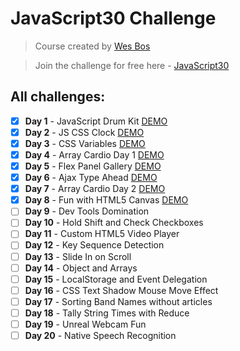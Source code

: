 # JavaScript30 Challenge

> Course created by [Wes Bos](https://github.com/wesbos)

> Join the challenge for free here - [JavaScript30](https://javascript30.com/account)

## All challenges:
- [X] **Day 1** - JavaScript Drum Kit [DEMO](https://noeemi.github.io/JavaScript30/Day01-DrumKit/)
- [X] **Day 2** - JS CSS Clock [DEMO](https://noeemi.github.io/JavaScript30/Day02-Clock/)
- [X] **Day 3** - CSS Variables [DEMO](https://noeemi.github.io/JavaScript30/Day03-CSSVariables/)
- [X] **Day 4** - Array Cardio Day 1 [DEMO](https://noeemi.github.io/JavaScript30/Day04-ArrayCardio1/)
- [X] **Day 5** - Flex Panel Gallery [DEMO](https://noeemi.github.io/JavaScript30/Day05-FlexPanels/)
- [X] **Day 6** - Ajax Type Ahead [DEMO](https://noeemi.github.io/JavaScript30/Day06-AjaxTypeAhead/)
- [X] **Day 7** - Array Cardio Day 2 [DEMO](https://noeemi.github.io/JavaScript30/Day07-ArrayCardio2/)
- [X] **Day 8** - Fun with HTML5 Canvas [DEMO](https://noeemi.github.io/JavaScript30/Day08-HTML5Canvas/)
- [ ] **Day 9** - Dev Tools Domination
- [ ] **Day 10** - Hold Shift and Check Checkboxes
- [ ] **Day 11** - Custom HTML5 Video Player
- [ ] **Day 12** - Key Sequence Detection
- [ ] **Day 13** - Slide In on Scroll
- [ ] **Day 14** - Object and Arrays
- [ ] **Day 15** - LocalStorage and Event Delegation
- [ ] **Day 16** - CSS Text Shadow Mouse Move Effect
- [ ] **Day 17** - Sorting Band Names without articles
- [ ] **Day 18** - Tally String Times with Reduce
- [ ] **Day 19** - Unreal Webcam Fun
- [ ] **Day 20** - Native Speech Recognition
